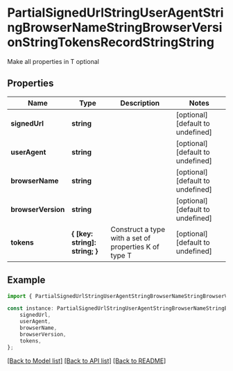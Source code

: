 # PartialSignedUrlStringUserAgentStringBrowserNameStringBrowserVersionStringTokensRecordStringString

Make all properties in T optional

## Properties

Name | Type | Description | Notes
------------ | ------------- | ------------- | -------------
**signedUrl** | **string** |  | [optional] [default to undefined]
**userAgent** | **string** |  | [optional] [default to undefined]
**browserName** | **string** |  | [optional] [default to undefined]
**browserVersion** | **string** |  | [optional] [default to undefined]
**tokens** | **{ [key: string]: string; }** | Construct a type with a set of properties K of type T | [optional] [default to undefined]

## Example

```typescript
import { PartialSignedUrlStringUserAgentStringBrowserNameStringBrowserVersionStringTokensRecordStringString } from './api';

const instance: PartialSignedUrlStringUserAgentStringBrowserNameStringBrowserVersionStringTokensRecordStringString = {
    signedUrl,
    userAgent,
    browserName,
    browserVersion,
    tokens,
};
```

[[Back to Model list]](../README.md#documentation-for-models) [[Back to API list]](../README.md#documentation-for-api-endpoints) [[Back to README]](../README.md)
